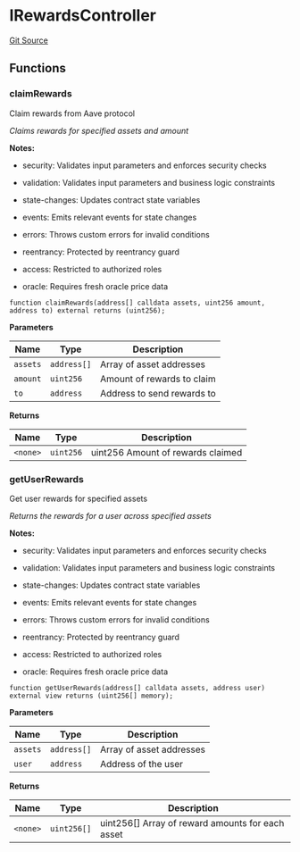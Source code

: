 # IRewardsController
[Git Source](https://github.com/Quantillon-Labs/smart-contracts/quantillon-protocol/blob/cf25e194cd85e5cb9da956b32397dbf23de4fde3/src/core/vaults/AaveVault.sol)


## Functions
### claimRewards

Claim rewards from Aave protocol

*Claims rewards for specified assets and amount*

**Notes:**
- security: Validates input parameters and enforces security checks

- validation: Validates input parameters and business logic constraints

- state-changes: Updates contract state variables

- events: Emits relevant events for state changes

- errors: Throws custom errors for invalid conditions

- reentrancy: Protected by reentrancy guard

- access: Restricted to authorized roles

- oracle: Requires fresh oracle price data


```solidity
function claimRewards(address[] calldata assets, uint256 amount, address to) external returns (uint256);
```
**Parameters**

|Name|Type|Description|
|----|----|-----------|
|`assets`|`address[]`|Array of asset addresses|
|`amount`|`uint256`|Amount of rewards to claim|
|`to`|`address`|Address to send rewards to|

**Returns**

|Name|Type|Description|
|----|----|-----------|
|`<none>`|`uint256`|uint256 Amount of rewards claimed|


### getUserRewards

Get user rewards for specified assets

*Returns the rewards for a user across specified assets*

**Notes:**
- security: Validates input parameters and enforces security checks

- validation: Validates input parameters and business logic constraints

- state-changes: Updates contract state variables

- events: Emits relevant events for state changes

- errors: Throws custom errors for invalid conditions

- reentrancy: Protected by reentrancy guard

- access: Restricted to authorized roles

- oracle: Requires fresh oracle price data


```solidity
function getUserRewards(address[] calldata assets, address user) external view returns (uint256[] memory);
```
**Parameters**

|Name|Type|Description|
|----|----|-----------|
|`assets`|`address[]`|Array of asset addresses|
|`user`|`address`|Address of the user|

**Returns**

|Name|Type|Description|
|----|----|-----------|
|`<none>`|`uint256[]`|uint256[] Array of reward amounts for each asset|


